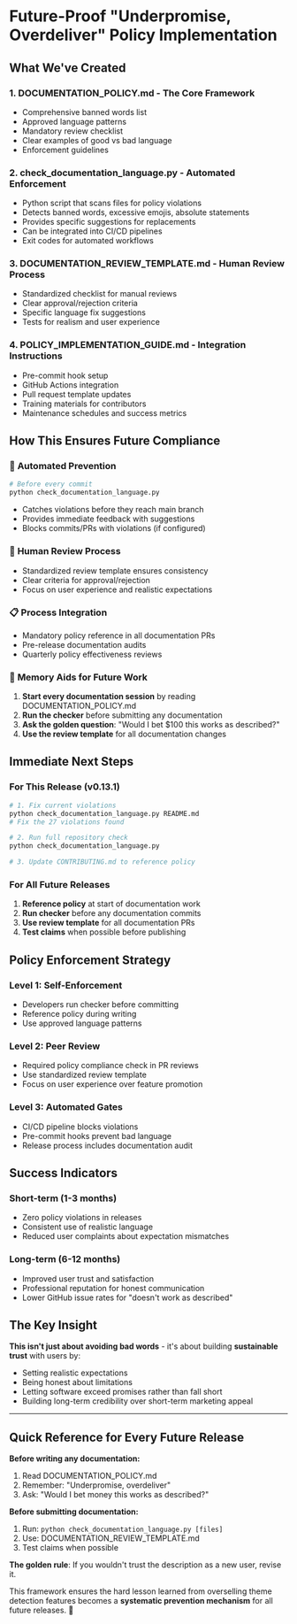 # Future-Proof "Underpromise, Overdeliver" Policy Implementation

## What We've Created

### 1. **DOCUMENTATION_POLICY.md** - The Core Framework
- Comprehensive banned words list
- Approved language patterns  
- Mandatory review checklist
- Clear examples of good vs bad language
- Enforcement guidelines

### 2. **check_documentation_language.py** - Automated Enforcement
- Python script that scans files for policy violations
- Detects banned words, excessive emojis, absolute statements
- Provides specific suggestions for replacements
- Can be integrated into CI/CD pipelines
- Exit codes for automated workflows

### 3. **DOCUMENTATION_REVIEW_TEMPLATE.md** - Human Review Process
- Standardized checklist for manual reviews
- Clear approval/rejection criteria
- Specific language fix suggestions
- Tests for realism and user experience

### 4. **POLICY_IMPLEMENTATION_GUIDE.md** - Integration Instructions
- Pre-commit hook setup
- GitHub Actions integration
- Pull request template updates
- Training materials for contributors
- Maintenance schedules and success metrics

## How This Ensures Future Compliance

### 🤖 **Automated Prevention**
```bash
# Before every commit
python check_documentation_language.py
```
- Catches violations before they reach main branch
- Provides immediate feedback with suggestions
- Blocks commits/PRs with violations (if configured)

### 👥 **Human Review Process**
- Standardized review template ensures consistency
- Clear criteria for approval/rejection
- Focus on user experience and realistic expectations

### 📋 **Process Integration**
- Mandatory policy reference in all documentation PRs
- Pre-release documentation audits
- Quarterly policy effectiveness reviews

### 🎯 **Memory Aids for Future Work**
1. **Start every documentation session** by reading DOCUMENTATION_POLICY.md
2. **Run the checker** before submitting any documentation
3. **Ask the golden question**: "Would I bet $100 this works as described?"
4. **Use the review template** for all documentation changes

## Immediate Next Steps

### For This Release (v0.13.1)
```bash
# 1. Fix current violations
python check_documentation_language.py README.md
# Fix the 27 violations found

# 2. Run full repository check
python check_documentation_language.py

# 3. Update CONTRIBUTING.md to reference policy
```

### For All Future Releases
1. **Reference policy** at start of documentation work
2. **Run checker** before any documentation commits  
3. **Use review template** for all documentation PRs
4. **Test claims** when possible before publishing

## Policy Enforcement Strategy

### Level 1: Self-Enforcement
- Developers run checker before committing
- Reference policy during writing
- Use approved language patterns

### Level 2: Peer Review  
- Required policy compliance check in PR reviews
- Use standardized review template
- Focus on user experience over feature promotion

### Level 3: Automated Gates
- CI/CD pipeline blocks violations
- Pre-commit hooks prevent bad language
- Release process includes documentation audit

## Success Indicators

### Short-term (1-3 months)
- Zero policy violations in releases
- Consistent use of realistic language
- Reduced user complaints about expectation mismatches

### Long-term (6-12 months)  
- Improved user trust and satisfaction
- Professional reputation for honest communication
- Lower GitHub issue rates for "doesn't work as described"

## The Key Insight

**This isn't just about avoiding bad words** - it's about building **sustainable trust** with users by:
- Setting realistic expectations
- Being honest about limitations  
- Letting software exceed promises rather than fall short
- Building long-term credibility over short-term marketing appeal

---

## Quick Reference for Every Future Release

**Before writing any documentation:**
1. Read DOCUMENTATION_POLICY.md
2. Remember: "Underpromise, overdeliver"
3. Ask: "Would I bet money this works as described?"

**Before submitting documentation:**
1. Run: `python check_documentation_language.py [files]`
2. Use: DOCUMENTATION_REVIEW_TEMPLATE.md
3. Test claims when possible

**The golden rule**: If you wouldn't trust the description as a new user, revise it.

This framework ensures the hard lesson learned from overselling theme detection features becomes a **systematic prevention mechanism** for all future releases. 🎯
